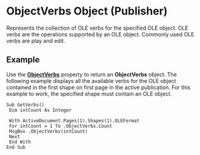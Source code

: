 
# ObjectVerbs Object (Publisher)

Represents the collection of OLE verbs for the specified OLE object. OLE verbs are the operations supported by an OLE object. Commonly used OLE verbs are play and edit.


## Example

Use the  **[ObjectVerbs](887070e6-7f7d-4f65-290e-3d46bfd91d34.md)** property to return an  **ObjectVerbs** object. The following example displays all the available verbs for the OLE object contained in the first shape on first page in the active publication. For this example to work, the specified shape must contain an OLE object.


```
Sub GetVerbs() 
 Dim intCount As Integer 
 
 With ActiveDocument.Pages(1).Shapes(1).OLEFormat 
 For intCount = 1 To .ObjectVerbs.Count 
 MsgBox .ObjectVerbs(intCount) 
 Next 
 End With 
End Sub
```

